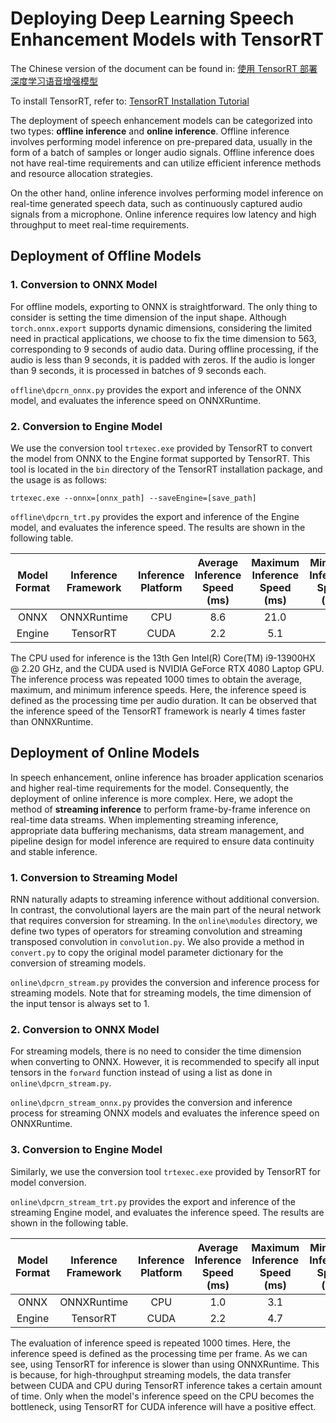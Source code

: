 # Deploying Deep Learning Speech Enhancement Models with TensorRT
The Chinese version of the document can be found in: [使用 TensorRT 部署深度学习语音增强模型](./readme/README_zh.md)

To install TensorRT, refer to: [TensorRT Installation Tutorial](./readme/TRTSETUP.md)

The deployment of speech enhancement models can be categorized into two types: **offline inference** and **online inference**. Offline inference involves performing model inference on pre-prepared data, usually in the form of a batch of samples or longer audio signals. Offline inference does not have real-time requirements and can utilize efficient inference methods and resource allocation strategies.

On the other hand, online inference involves performing model inference on real-time generated speech data, such as continuously captured audio signals from a microphone. Online inference requires low latency and high throughput to meet real-time requirements.

## Deployment of Offline Models
### 1. Conversion to ONNX Model
For offline models, exporting to ONNX is straightforward. The only thing to consider is setting the time dimension of the input shape. Although `torch.onnx.export` supports dynamic dimensions, considering the limited need in practical applications, we choose to fix the time dimension to 563, corresponding to 9 seconds of audio data. During offline processing, if the audio is less than 9 seconds, it is padded with zeros. If the audio is longer than 9 seconds, it is processed in batches of 9 seconds each.

`offline\dpcrn_onnx.py` provides the export and inference of the ONNX model, and evaluates the inference speed on ONNXRuntime.

### 2. Conversion to Engine Model
We use the conversion tool `trtexec.exe` provided by TensorRT to convert the model from ONNX to the Engine format supported by TensorRT. This tool is located in the `bin` directory of the TensorRT installation package, and the usage is as follows:
```
trtexec.exe --onnx=[onnx_path] --saveEngine=[save_path]
```

`offline\dpcrn_trt.py` provides the export and inference of the Engine model, and evaluates the inference speed. The results are shown in the following table.

| **Model Format** | **Inference Framework** | **Inference Platform** | **Average Inference Speed (ms)** | **Maximum Inference Speed (ms)** | **Minimum Inference Speed (ms)** |
|:----------------:|:----------------------:|:---------------------:|:-------------------------------:|:-------------------------------:|:-------------------------------:|
| ONNX | ONNXRuntime | CPU | 8.6 | 21.0 | 7.6|
| Engine |TensorRT| CUDA | 2.2 | 5.1 | 1.9 |

The CPU used for inference is the 13th Gen Intel(R) Core(TM) i9-13900HX @ 2.20 GHz, and the CUDA used is NVIDIA GeForce RTX 4080 Laptop GPU. The inference process was repeated 1000 times to obtain the average, maximum, and minimum inference speeds. Here, the inference speed is defined as the processing time per audio duration. It can be observed that the inference speed of the TensorRT framework is nearly 4 times faster than ONNXRuntime.

## Deployment of Online Models
In speech enhancement, online inference has broader application scenarios and higher real-time requirements for the model. Consequently, the deployment of online inference is more complex. Here, we adopt the method of **streaming inference** to perform frame-by-frame inference on real-time data streams. When implementing streaming inference, appropriate data buffering mechanisms, data stream management, and pipeline design for model inference are required to ensure data continuity and stable inference.

### 1. Conversion to Streaming Model
RNN naturally adapts to streaming inference without additional conversion. In contrast, the convolutional layers are the main part of the neural network that requires conversion for streaming. In the `online\modules` directory, we define two types of operators for streaming convolution and streaming transposed convolution in `convolution.py`. We also provide a method in `convert.py` to copy the original model parameter dictionary for the conversion of streaming models.

`online\dpcrn_stream.py` provides the conversion and inference process for streaming models. Note that for streaming models, the time dimension of the input tensor is always set to 1.

### 2. Conversion to ONNX Model
For streaming models, there is no need to consider the time dimension when converting to ONNX. However, it is recommended to specify all input tensors in the `forward` function instead of using a list as done in `online\dpcrn_stream.py`.

`online\dpcrn_stream_onnx.py` provides the conversion and inference process for streaming ONNX models and evaluates the inference speed on ONNXRuntime.

### 3. Conversion to Engine Model
Similarly, we use the conversion tool `trtexec.exe` provided by TensorRT for model conversion.

`online\dpcrn_stream_trt.py` provides the export and inference of the streaming Engine model, and evaluates the inference speed. The results are shown in the following table.

| **Model Format** | **Inference Framework** | **Inference Platform** | **Average Inference Speed (ms)** | **Maximum Inference Speed (ms)** | **Minimum Inference Speed (ms)** |
|:----------------:|:----------------------:|:---------------------:|:-------------------------------:|:-------------------------------:|:-------------------------------:|
| ONNX | ONNXRuntime | CPU |1.0 | 3.1 | 0.9 |
| Engine |TensorRT| CUDA |2.2 | 4.7 | 1.8 |

The evaluation of inference speed is repeated 1000 times. Here, the inference speed is defined as the processing time per frame. As we can see, using TensorRT for inference is slower than using ONNXRuntime. This is because, for high-throughput streaming models, the data transfer between CUDA and CPU during TensorRT inference takes a certain amount of time. Only when the model's inference speed on the CPU becomes the bottleneck, using TensorRT for CUDA inference will have a positive effect.

